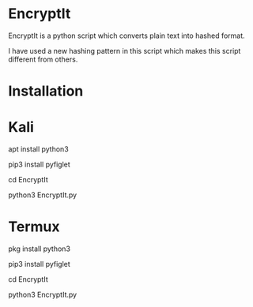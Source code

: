 # EncryptIt
EncryptIt is a python script which converts plain text into hashed format.

I have used a new hashing pattern in this script which makes this script different from others.

# Installation
# Kali
apt install python3

pip3 install pyfiglet

cd EncryptIt

python3 EncryptIt.py

# Termux
pkg install python3

pip3 install pyfiglet

cd EncryptIt

python3 EncryptIt.py

